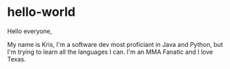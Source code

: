 # hello-world

Hello everyone,

My name is Kris, I'm a software dev most proficiant in Java and Python, but I'm trying to learn all the languages I can. I'm an MMA Fanatic and I love Texas.
